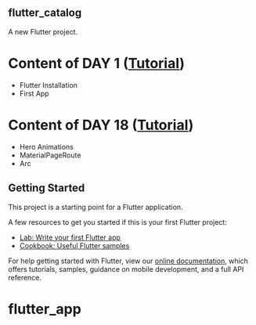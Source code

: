 ## flutter_catalog

A new Flutter project. 

# Content of DAY 1 ([Tutorial](https://www.youtube.com/playlist?list=PLrjrqTcKCnhTXI2GyPkaQF47inLp6LoIC))

- Flutter Installation
- First App

# Content of DAY 18 ([Tutorial](https://www.youtube.com/watch?v=7EIichKmbG8&list=PLrjrqTcKCnhTXI2GyPkaQF47inLp6LoIC&index=18))

- Hero Animations
- MaterialPageRoute
- Arc

## Getting Started

This project is a starting point for a Flutter application.

A few resources to get you started if this is your first Flutter project:

- [Lab: Write your first Flutter app](https://flutter.dev/docs/get-started/codelab)
- [Cookbook: Useful Flutter samples](https://flutter.dev/docs/cookbook)

For help getting started with Flutter, view our
[online documentation](https://flutter.dev/docs), which offers tutorials,
samples, guidance on mobile development, and a full API reference.
# flutter_app
